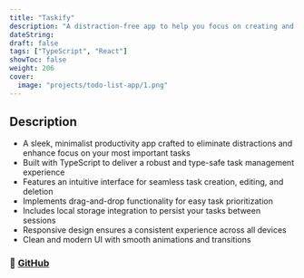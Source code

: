 ```yaml
---
title: "Taskify"
description: "A distraction-free app to help you focus on creating and completing tasks."
dateString:
draft: false
tags: ["TypeScript", "React"]
showToc: false
weight: 206
cover:
  image: "projects/todo-list-app/1.png"
---
```


## Description

- A sleek, minimalist productivity app crafted to eliminate distractions and enhance focus on your most important tasks
- Built with TypeScript to deliver a robust and type-safe task management experience
- Features an intuitive interface for seamless task creation, editing, and deletion
- Implements drag-and-drop functionality for easy task prioritization
- Includes local storage integration to persist your tasks between sessions
- Responsive design ensures a consistent experience across all devices
- Clean and modern UI with smooth animations and transitions

### 🔗 [GitHub](https://github.com/JEETDESAI25/Taskify)
